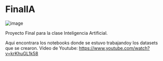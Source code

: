 # FinalIA
![image](https://user-images.githubusercontent.com/33790204/120000911-89060100-bf90-11eb-9d16-8252a819f839.png)

Proyecto Final para la clase Inteligencia Artificial.

Aqui encontrara los notebooks donde se estuvo trabajandoy los datasets que se crearon. 
Video de Youtube: https://www.youtube.com/watch?v=krKhuGL1k58
